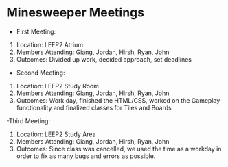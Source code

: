 # Minesweeper Meetings
 - First Meeting:
1. Location: LEEP2 Atrium
2. Members Attending: Giang, Jordan, Hirsh, Ryan, John
3. Outcomes: Divided up work, decided approach, set deadlines

- Second Meeting:
1. Location: LEEP2 Study Room
2. Members Attending: Giang, Jordan, Hirsh, Ryan, John
3. Outcomes: Work day, finished the HTML/CSS, worked on the Gameplay functionality and finalized classes for Tiles and Boards

-Third Meeting:
1. Location: LEEP2 Study Area
2. Members Attending: Giang, Jordan, Hirsh, Ryan, John
3. Outcomes: Since class was cancelled, we used the time as a workday in order to fix as many bugs and errors as possible.
